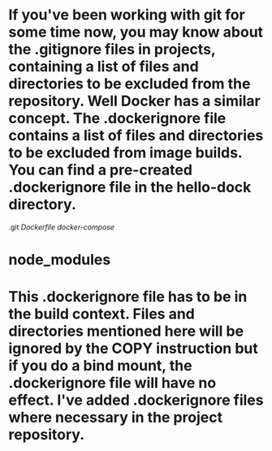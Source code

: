 # If you've been working with git for some time now, you may know about the .gitignore files in projects, containing a list of files and directories to be excluded from the repository. Well Docker has a similar concept. The .dockerignore file contains a list of files and directories to be excluded from image builds. You can find a pre-created .dockerignore file in the hello-dock directory.

.git
*Dockerfile*
*docker-compose*

# node_modules
# This .dockerignore file has to be in the build context. Files and directories mentioned here will be ignored by the COPY instruction but if you do a bind mount, the .dockerignore file will have no effect. I've added .dockerignore files where necessary in the project repository.